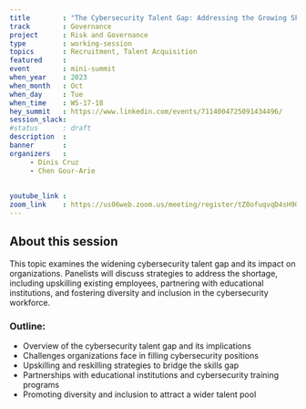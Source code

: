 ```yaml
---
title        : "The Cybersecurity Talent Gap: Addressing the Growing Skills Shortage(Panel)"
track        : Governance
project      : Risk and Governance
type         : working-session
topics       : Recruitment, Talent Acquisition
featured     :
event        : mini-summit
when_year    : 2023
when_month   : Oct
when_day     : Tue
when_time    : WS-17-18
hey_summit   : https://www.linkedin.com/events/7114004725091434496/
session_slack:
#status      : draft
description  :
banner       : 
organizers   :
     - Dinis Cruz
     - Chen Gour-Arie
     
      
youtube_link : 
zoom_link    : https://us06web.zoom.us/meeting/register/tZ0ofuqvqD4sH9GF19gonYcVXlgsYrMATYom
---
```


## About this session
 This topic examines the widening cybersecurity talent gap and its impact on organizations. Panelists will discuss strategies to address the shortage, including upskilling existing employees, partnering with educational institutions, and fostering diversity and inclusion in the cybersecurity workforce.

### Outline:
- Overview of the cybersecurity talent gap and its implications
- Challenges organizations face in filling cybersecurity positions
- Upskilling and reskilling strategies to bridge the skills gap
- Partnerships with educational institutions and cybersecurity training programs
- Promoting diversity and inclusion to attract a wider talent pool
